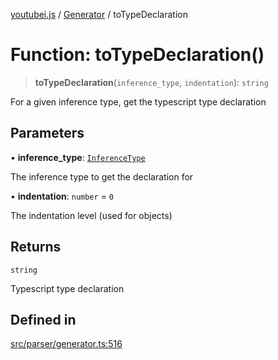 [youtubei.js](../../../README.md) / [Generator](../README.md) / toTypeDeclaration

# Function: toTypeDeclaration()

> **toTypeDeclaration**(`inference_type`, `indentation`): `string`

For a given inference type, get the typescript type declaration

## Parameters

• **inference\_type**: [`InferenceType`](../type-aliases/InferenceType.md)

The inference type to get the declaration for

• **indentation**: `number` = `0`

The indentation level (used for objects)

## Returns

`string`

Typescript type declaration

## Defined in

[src/parser/generator.ts:516](https://github.com/LuanRT/YouTube.js/blob/305a398158a6cac82e6ef288fed4bf1661c89d52/src/parser/generator.ts#L516)
